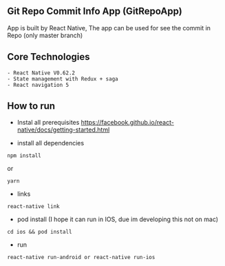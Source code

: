 ## Git Repo Commit Info App (GitRepoApp)

App is built by React Native,
The app can be used for see the commit in Repo (only master branch)

## Core Technologies

    - React Native V0.62.2
    - State management with Redux + saga
    - React navigation 5

## How to run

- Instal all prerequisites
  https://facebook.github.io/react-native/docs/getting-started.html

- install all dependencies

```ssh
npm install
```

or

```ssh
yarn
```

- links

```ssh
react-native link
```

- pod install (I hope it can run in IOS, due im developing this not on mac)

```ssh
cd ios && pod install
```

- run

```ssh
react-native run-android or react-native run-ios
```
